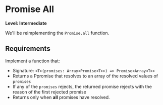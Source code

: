 # Promise All

**Level: Intermediate**

We'll be reimplementing the `Promise.all` function.

## Requirements

Implement a function that:

- Signature: `<T>(promises: Array<Promise<T>>) => Promise<Array<T>>`
- Returns a Ppromise that resolves to an array of the resolved values of `promises`
- If any of the `promises` rejects, the returned promise rejects with the reason of the first rejected promise
- Returns only when **all** promises have resolved.
